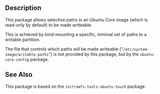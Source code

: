 Description
-----------

This package allows selective paths in an Ubuntu Core image (which is
read-only by default) to be made writeable.

This is achieved by bind-mounting a specific, minimal set of paths to a
writable partition.

The file that controls which paths will be made writeable
("``/etc/system-image/writable-paths``") is not provided by this
package, but by the ``ubuntu-core-config`` package.

See Also
--------

This package is based on the ``initramfs-tools-ubuntu-touch`` package.


